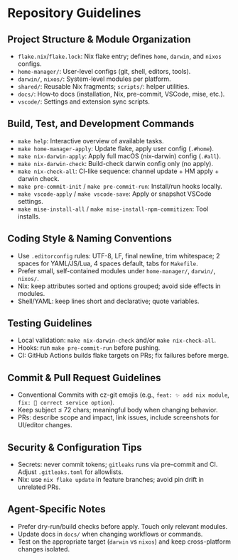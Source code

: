 # Repository Guidelines

## Project Structure & Module Organization
- `flake.nix`/`flake.lock`: Nix flake entry; defines `home`, `darwin`, and `nixos` configs.
- `home-manager/`: User-level configs (git, shell, editors, tools).
- `darwin/`, `nixos/`: System-level modules per platform.
- `shared/`: Reusable Nix fragments; `scripts/`: helper utilities.
- `docs/`: How‑to docs (installation, Nix, pre-commit, VSCode, mise, etc.).
- `vscode/`: Settings and extension sync scripts.

## Build, Test, and Development Commands
- `make help`: Interactive overview of available tasks.
- `make home-manager-apply`: Update flake, apply user config (`.#home`).
- `make nix-darwin-apply`: Apply full macOS (nix-darwin) config (`.#all`).
- `make nix-darwin-check`: Build-check darwin config only (no apply).
- `make nix-check-all`: CI-like sequence: channel update + HM apply + darwin check.
- `make pre-commit-init` / `make pre-commit-run`: Install/run hooks locally.
- `make vscode-apply` / `make vscode-save`: Apply or snapshot VSCode settings.
- `make mise-install-all` / `make mise-install-npm-commitizen`: Tool installs.

## Coding Style & Naming Conventions
- Use `.editorconfig` rules: UTF-8, LF, final newline, trim whitespace; 2 spaces for YAML/JS/Lua, 4 spaces default, tabs for `Makefile`.
- Prefer small, self-contained modules under `home-manager/`, `darwin/`, `nixos/`.
- Nix: keep attributes sorted and options grouped; avoid side effects in modules.
- Shell/YAML: keep lines short and declarative; quote variables.

## Testing Guidelines
- Local validation: `make nix-darwin-check` and/or `make nix-check-all`.
- Hooks: run `make pre-commit-run` before pushing.
- CI: GitHub Actions builds flake targets on PRs; fix failures before merge.

## Commit & Pull Request Guidelines
- Conventional Commits with cz-git emojis (e.g., `feat: ✨ add nix module`, `fix: 🐛 correct service option`).
- Keep subject ≤ 72 chars; meaningful body when changing behavior.
- PRs: describe scope and impact, link issues, include screenshots for UI/editor changes.

## Security & Configuration Tips
- Secrets: never commit tokens; `gitleaks` runs via pre-commit and CI. Adjust `.gitleaks.toml` for allowlists.
- Nix: use `nix flake update` in feature branches; avoid pin drift in unrelated PRs.

## Agent-Specific Notes
- Prefer dry-run/build checks before apply. Touch only relevant modules.
- Update docs in `docs/` when changing workflows or commands.
- Test on the appropriate target (`darwin` vs `nixos`) and keep cross-platform changes isolated.
